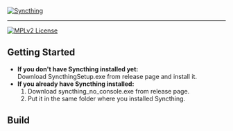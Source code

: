[![Syncthing][1]][2]

---

[![MPLv2 License](https://img.shields.io/badge/license-MPLv2-blue.svg?style=flat-square)](https://www.mozilla.org/MPL/2.0/)

## Getting Started

- **If you don't have Syncthing installed yet:**  
Download SyncthingSetup.exe from release page and install it.
- **If you already have Syncthing installed:**  
  1. Download syncthing_no_console.exe from release page.
  2. Put it in the same folder where you installed Syncthing.

## Build



[1]: https://cdn.staticaly.com/gh/syncthing/syncthing@main/assets/logo-text-128.png
[2]: https://syncthing.net/
